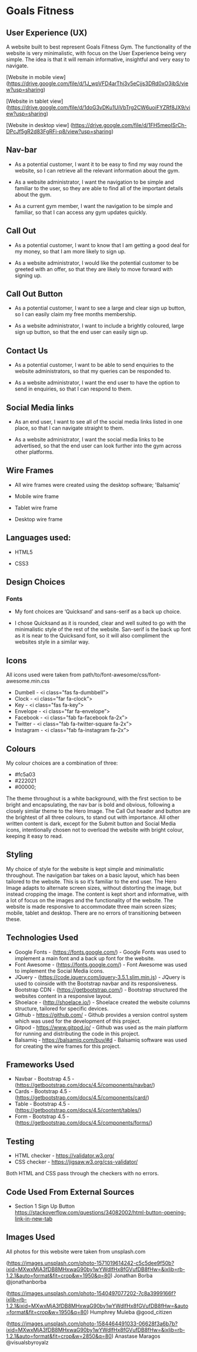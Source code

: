 # Goals Fitness

## User Experience (UX)

A website built to best represent Goals Fitness Gym. The functionality of the website is very minimalistic, with focus on the User Experience being very simple. The idea is that it will remain informative, insightful and very easy to navigate.

[Website in mobile view] (https://drive.google.com/file/d/1J_wpVFD4arThj3v5eCjjs3DRd0xO3jbS/view?usp=sharing)

[Website in tablet view] (https://drive.google.com/file/d/1doG3vDKu1UiVbTrg2CW6uoiFYZRf8JX9/view?usp=sharing)

[Website in desktop view] (https://drive.google.com/file/d/1FH5meoISrCh-DPcJf5gR2d83FgRFi-p8/view?usp=sharing)


## Nav-bar 

* As a potential customer, I want it to be easy to find my way round the website, so I can retrieve all the relevant information about the gym.

* As a website administrator, I want the navigation to be simple and familiar to the user, so they are able to find all of the important details about the gym.

* As a current gym member, I want the navigation to be simple and familiar, so that I can access any gym updates quickly.

## Call Out 

* As a potential customer, I want to know that I am getting a good deal for my money, so that I am more likely to sign up.

* As a website administrator, I would like the potential customer to be greeted with an offer, so that they are likely to move forward with signing up.

## Call Out Button

* As a potential customer, I want to see a large and clear sign up button, so I can easily claim my free months membership.

* As a website administrator, I want to include a brightly coloured, large sign up button, so that the end user can easily sign up.

## Contact Us

* As a potential customer, I want to be able to send enquiries to the website administrators, so that my queries can be responded to.

* As a website administrator, I want the end user to have the option to send in enquiries, so that I can respond to them.

## Social Media links

* As an end user, I want to see all of the social media links listed in one place, so that I can navigate straight to them.

* As a website administrator, I want the social media links to be advertised, so that the end user can look further into the gym across other platforms.


## Wire Frames 

* All wire frames were created using the desktop software; 'Balsamiq' 

* Mobile wire frame

* Tablet wire frame

* Desktop wire frame


## Languages used:

* HTML5

* CSS3


## Design Choices

### Fonts

* My font choices are ‘Quicksand’ and sans-serif as a back up choice.

* I chose Quicksand as it is rounded, clear and well suited to go with the minimalistic style of the rest of the website.
San-serif is the back up font as it is near to the Quicksand font, so it will also compliment the websites style in a similar way. 

## Icons

All icons used were taken from path/to/font-awesome/css/font-awesome.min.css

* Dumbell - <i class="fas fa-dumbbell”>
* Clock - <i class="far fa-clock”>
* Key - <i class="fas fa-key”>
* Envelope - <i class="far fa-envelope”>
* Facebook - <i class="fab fa-facebook fa-2x”>
* Twitter - <i class="fab fa-twitter-square fa-2x”>
* Instagram - <i class="fab fa-instagram fa-2x”>

## Colours

My colour choices are a combination of three:
* #fc5a03
* #222021
* #00000;

The theme throughout is a white background, with the first section to be bright and encapsulating, the nav bar is bold and obvious, following a closely similar theme to the Hero Image. The Call Out header and button are the brightest of all three colours, to stand out with importance. All other written content is dark, except for the Submit button and Social Media icons, intentionally chosen not to overload the website with bright colour, keeping it easy to read. 

## Styling

My choice of style for the website is kept simple and minimalistic throughout. The navigation bar takes on a basic layout, which has been tailored to the website. This is so it’s familiar to the end user.
The Hero Image adapts to alternate screen sizes, without distorting the image, but instead cropping the image.
The content is kept short and informative, with a lot of focus on the images and the functionality of the website.
The website is made responsive to accommodate three main screen sizes; mobile, tablet and desktop. There  are no errors of transitioning between these. 

## Technologies Used

* Google Fonts - (https://fonts.google.com/) - Google Fonts was used to implement a main font and a back up font for the website.
* Font Awesome - (https://fonts.google.com/) - Font Awesome was used to implement the Social Media icons.
* JQuery - (https://code.jquery.com/jquery-3.5.1.slim.min.js) - JQuery is used to coinside with the Bootstrap navbar and its responsiveness.
* Bootstrap CDN - (https://getbootstrap.com/) - Bootstrap structured the websites content in a responsive layout.
* Shoelace - (http://shoelace.io/) - Shoelace created the website columns structure, tailored for specific devices.
* Github - https://github.com/ - Github provides a version control system which was used for the development of this project.
* Gitpod - https://www.gitpod.io/ - Github was used as the main platform for running and distributing the code in this project.
* Balsamiq - https://balsamiq.com/buy/#d - Balsamiq software was used for creating the wire frames for this project.


## Frameworks Used

* Navbar - Bootstrap 4.5 - (https://getbootstrap.com/docs/4.5/components/navbar/)
* Cards - Bootstrap 4.5 - (https://getbootstrap.com/docs/4.5/components/card/)
* Table - Bootstrap 4.5 - (https://getbootstrap.com/docs/4.5/content/tables/)
* Form - Bootstrap 4.5 - (https://getbootstrap.com/docs/4.5/components/forms/)

## Testing

* HTML checker -  https://validator.w3.org/
* CSS checker - https://jigsaw.w3.org/css-validator/

Both HTML and CSS pass through the checkers with no errors.


## Code Used From External Sources

* Section 1 Sign Up Button
https://stackoverflow.com/questions/34082002/html-button-opening-link-in-new-tab


## Images Used

All photos for this website were taken from unsplash.com

(https://images.unsplash.com/photo-1571019614242-c5c5dee9f50b?ixid=MXwxMjA3fDB8MHxwaG90by1wYWdlfHx8fGVufDB8fHw=&ixlib=rb-1.2.1&auto=format&fit=crop&w=1950&q=80)
Jonathan Borba
@jonathanborba

(https://images.unsplash.com/photo-1540497077202-7c8a3999166f?ixlib=rb-1.2.1&ixid=MXwxMjA3fDB8MHxwaG90by1wYWdlfHx8fGVufDB8fHw=&auto=format&fit=crop&w=1950&q=80)
Humphrey Muleba
@good_citizen

(https://images.unsplash.com/photo-1584464491033-06628f3a6b7b?ixid=MXwxMjA3fDB8MHxwaG90by1wYWdlfHx8fGVufDB8fHw=&ixlib=rb-1.2.1&auto=format&fit=crop&w=2850&q=80)
Anastase Maragos
@visualsbyroyalz



